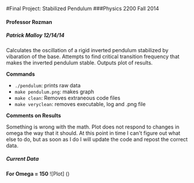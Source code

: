 #Final Project: Stabilized Pendulum
###Physics 2200 Fall 2014
#### Professor Rozman
##### Patrick Malloy 12/14/14

Calculates the oscillation of a rigid inverted pendulum
stabilized by vibaration of the base. Attempts to find 
critical transition frequency that makes the inverted 
pendulum stable. Outputs plot of results. 

**Commands**

- `./pendulum`: prints raw data
- `make pendulum.png`: makes graph
- `make clean`: Removes extraneous code files
- `make veryclean`: removes executable, log and .png file

**Comments on Results**

Something is wrong with the math. Plot does not respond
to changes in omega the way that it should. At this point in
time I can't figure out what else to do, but as soon as I 
do I will update the code and repost the correct data.

##### Current Data
**For Omega = 150**
![Plot]
(<url>)





